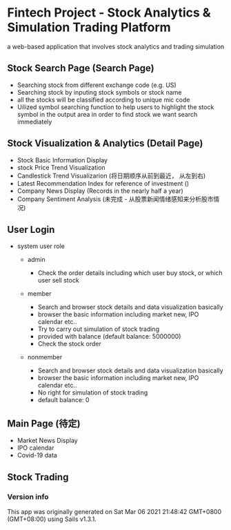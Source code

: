 # Fintech Project - Stock Analytics & Simulation Trading Platform

a web-based application that involves stock analytics and trading simulation


## Stock Search Page (Search Page)

+ Searching stock from different exchange code (e.g. US)
+ Searching stock by inputing stock symbols or stock name
+ all the stocks will be classified according to unique mic code
+ Uilized symbol searching function to help users to highlight the stock symbol in the output area in order to find stock we want search immediately

## Stock Visualization & Analytics (Detail Page)

+ Stock Basic Information Display
+ stock Price Trend Visualization
+ Candlestick Trend Visualizarion (将日期顺序从前到最近， 从左到右)
+ Latest Recommendation Index for reference of investment ()
+ Company News Display (Records in the nearly half a year) 
+ Company Sentiment Analysis (未完成 - 从股票新闻情绪感知来分析股市情况)

## User Login 

+ system user role
    - admin

        - Check the order details including which user buy stock, or which user sell stock

    - member 
    
        -  Search and browser stock details and data visualization basically
        - browser the basic information including market new, IPO calendar etc..
        - Try to carry out simulation of stock trading 
        - provided with balance (default balance: 5000000)
        - Check the stock order

    - nonmember

        - Search and browser stock details and data visualization basically
        - browser the basic information including market new, IPO calendar etc..
        - No right for simulation of stock trading
        - default balance: 0
        


## Main Page (待定)

+ Market News Display
+ IPO calendar
+ Covid-19 data


## Stock Trading


### Version info

This app was originally generated on Sat Mar 06 2021 21:48:42 GMT+0800 (GMT+08:00) using Sails v1.3.1.

<!-- Internally, Sails used [`sails-generate@2.0.0`](https://github.com/balderdashy/sails-generate/tree/v2.0.0/lib/core-generators/new). -->



<!--
Note:  Generators are usually run using the globally-installed `sails` CLI (command-line interface).  This CLI version is _environment-specific_ rather than app-specific, thus over time, as a project's dependencies are upgraded or the project is worked on by different developers on different computers using different versions of Node.js, the Sails dependency in its package.json file may differ from the globally-installed Sails CLI release it was originally generated with.  (Be sure to always check out the relevant [upgrading guides](https://sailsjs.com/upgrading) before upgrading the version of Sails used by your app.  If you're stuck, [get help here](https://sailsjs.com/support).)
-->

